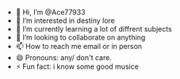 - 👋 Hi, I’m @Ace77933
- 👀 I’m interested in destiny lore
- 🌱 I’m currently learning a lot of diffrent subjects
- 💞️ I’m looking to collaborate on anything
- 📫 How to reach me email or in person
- 😄 Pronouns: any/ don't care.
- ⚡ Fun fact: i know some good musice

<!---
Ace77933/Ace77933 is a ✨ special ✨ repository because its `README.md` (this file) appears on your GitHub profile.
You can click the Preview link to take a look at your changes.
--->
